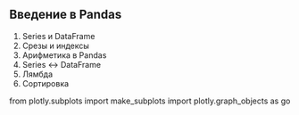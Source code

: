 ## Введение в Pandas

1. Series и DataFrame
2. Срезы и индексы
3. Арифметика в Pandas
4. Series <-> DataFrame
5. Лямбда
6. Сортировка


from plotly.subplots import make_subplots
import plotly.graph_objects as go

